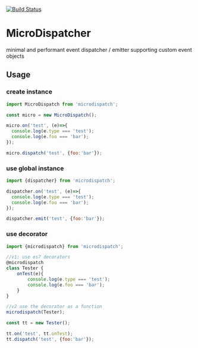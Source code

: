 [![Build Status](https://travis-ci.org/soenkekluth/microdispatch.svg?branch=master)](https://travis-ci.org/soenkekluth/microdispatch)

# MicroDispatcher
minimal and performant event dispatcher / emitter supporting custom event objects


## Usage

### create instance
```js
import MicroDispatch from 'microdispatch';

const micro = new MicroDispatch();

micro.on('test', (e)=>{
  console.log(e.type === 'test');
  console.log(e.foo === 'bar');
});

micro.dispatch('test', {foo:'bar'});

```

### use global instance
```js
import {dispatcher} from 'microdispatch';

dispatcher.on('test', (e)=>{
  console.log(e.type === 'test');
  console.log(e.foo === 'bar');
});

dispatcher.emit('test', {foo:'bar'});

```

### use decorator
```js
import {microdispatch} from 'microdispatch';

//v1: use es7 decorators
@microdispatch
class Tester {
	onTest(e){
		console.log(e.type === 'test');
		console.log(e.foo === 'bar');
	}
}

//v2 use the decorator as a function
microdispatch(Tester);

const tt = new Tester();

tt.on('test', tt.onTest);
tt.dispatch('test', {foo:'bar'});
```
